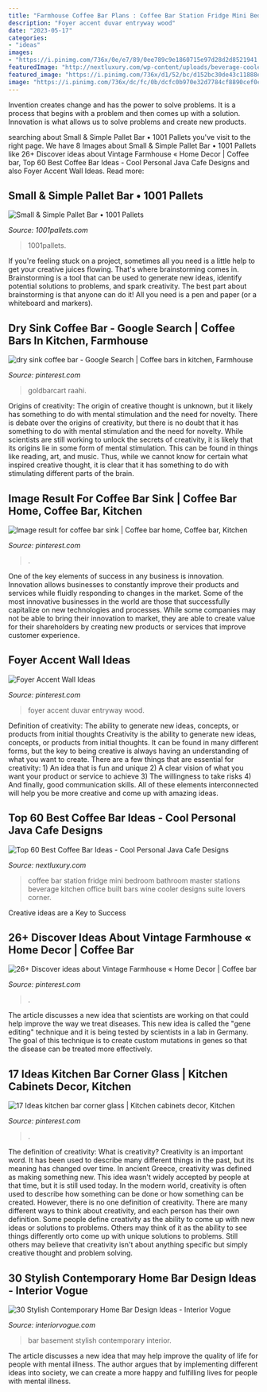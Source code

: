 ```yaml
---
title: "Farmhouse Coffee Bar Plans : Coffee Bar Station Fridge Mini Bedroom Bathroom Master Stations Beverage Kitchen Office Built Bars Wine Cooler Designs Suite Lovers Corner"
description: "Foyer accent duvar entryway wood"
date: "2023-05-17"
categories:
- "ideas"
images:
- "https://i.pinimg.com/736x/0e/e7/89/0ee789c9e1860715e97d28d2d8521941.jpg"
featuredImage: "http://nextluxury.com/wp-content/uploads/beverage-cooler-built-in-coffee-bar-ideas.jpg"
featured_image: "https://i.pinimg.com/736x/d1/52/bc/d152bc30de43c11888e0dcb4ec50843a.jpg"
image: "https://i.pinimg.com/736x/dc/fc/0b/dcfc0b970e32d7784cf8890cef0c6fba.jpg"
---
```



Invention creates change and has the power to solve problems. It is a process that begins with a problem and then comes up with a solution. Innovation is what allows us to solve problems and create new products.

	

		
searching about Small &amp; Simple Pallet Bar • 1001 Pallets you've visit to the right page. We have 8 Images about Small &amp; Simple Pallet Bar • 1001 Pallets like 26+ Discover ideas about Vintage Farmhouse « Home Decor | Coffee bar, Top 60 Best Coffee Bar Ideas - Cool Personal Java Cafe Designs and also Foyer Accent Wall Ideas. Read more:
		
    
## Small &amp; Simple Pallet Bar • 1001 Pallets

<img loading=lazy src="https://www.1001pallets.com/wp-content/uploads/2013/04/1001pallets.com-small-simple-pallet-bar.jpg" onerror="this.onerror=null;this.src='https://tse3.mm.bing.net/th?id=OIP.1mCPlAUCAMnRl-orr-TimgHaJ4&amp;pid=15.1';" alt="Small &amp; Simple Pallet Bar • 1001 Pallets">

_Source: 1001pallets.com_

>1001pallets. 

	

If you're feeling stuck on a project, sometimes all you need is a little help to get your creative juices flowing. That's where brainstorming comes in. Brainstorming is a tool that can be used to generate new ideas, identify potential solutions to problems, and spark creativity. The best part about brainstorming is that anyone can do it! All you need is a pen and paper (or a whiteboard and markers).

    
## Dry Sink Coffee Bar - Google Search | Coffee Bars In Kitchen, Farmhouse

<img loading=lazy src="https://i.pinimg.com/736x/d1/52/bc/d152bc30de43c11888e0dcb4ec50843a.jpg" onerror="this.onerror=null;this.src='https://tse1.mm.bing.net/th?id=OIP.SKU6JLg-qGGjykYJTEJb1wHaJ3&amp;pid=15.1';" alt="dry sink coffee bar - Google Search | Coffee bars in kitchen, Farmhouse">

_Source: pinterest.com_

>goldbarcart raahi. 

	

Origins of creativity: The origin of creative thought is unknown, but it likely has something to do with mental stimulation and the need for novelty.
There is debate over the origins of creativity, but there is no doubt that it has something to do with mental stimulation and the need for novelty. While scientists are still working to unlock the secrets of creativity, it is likely that its origins lie in some form of mental stimulation. This can be found in things like reading, art, and music. Thus, while we cannot know for certain what inspired creative thought, it is clear that it has something to do with stimulating different parts of the brain.

    
## Image Result For Coffee Bar Sink | Coffee Bar Home, Coffee Bar, Kitchen

<img loading=lazy src="https://i.pinimg.com/736x/dc/fc/0b/dcfc0b970e32d7784cf8890cef0c6fba.jpg" onerror="this.onerror=null;this.src='https://tse4.mm.bing.net/th?id=OIP.eEk18EshRKDITls0DjLmHgHaLP&amp;pid=15.1';" alt="Image result for coffee bar sink | Coffee bar home, Coffee bar, Kitchen">

_Source: pinterest.com_

>. 

	

One of the key elements of success in any business is innovation. Innovation allows businesses to constantly improve their products and services while fluidly responding to changes in the market. Some of the most innovative businesses in the world are those that successfully capitalize on new technologies and processes. While some companies may not be able to bring their innovation to market, they are able to create value for their shareholders by creating new products or services that improve customer experience.

    
## Foyer Accent Wall Ideas

<img loading=lazy src="https://i.pinimg.com/736x/87/0a/7d/870a7d0293da8cf1e71276919e48919c.jpg" onerror="this.onerror=null;this.src='https://tse2.mm.bing.net/th?id=OIP.5vG5KzaES1kTbmTN0oCGCAHaOq&amp;pid=15.1';" alt="Foyer Accent Wall Ideas">

_Source: pinterest.com_

>foyer accent duvar entryway wood. 

	

Definition of creativity: The ability to generate new ideas, concepts, or products from initial thoughts
Creativity is the ability to generate new ideas, concepts, or products from initial thoughts. It can be found in many different forms, but the key to being creative is always having an understanding of what you want to create. There are a few things that are essential for creativity: 1) An idea that is fun and unique 2) A clear vision of what you want your product or service to achieve 3) The willingness to take risks 4) And finally, good communication skills. All of these elements interconnected will help you be more creative and come up with amazing ideas.

    
## Top 60 Best Coffee Bar Ideas - Cool Personal Java Cafe Designs

<img loading=lazy src="http://nextluxury.com/wp-content/uploads/beverage-cooler-built-in-coffee-bar-ideas.jpg" onerror="this.onerror=null;this.src='https://tse1.mm.bing.net/th?id=OIP.7D6ckRgsYb56DBsZqhVmxAAAAA&amp;pid=15.1';" alt="Top 60 Best Coffee Bar Ideas - Cool Personal Java Cafe Designs">

_Source: nextluxury.com_

>coffee bar station fridge mini bedroom bathroom master stations beverage kitchen office built bars wine cooler designs suite lovers corner. 

	

Creative ideas are a Key to Success

    
## 26+ Discover Ideas About Vintage Farmhouse « Home Decor | Coffee Bar

<img loading=lazy src="https://i.pinimg.com/736x/0e/e7/89/0ee789c9e1860715e97d28d2d8521941.jpg" onerror="this.onerror=null;this.src='https://tse4.mm.bing.net/th?id=OIP.Prjr4itR4uH4sFDZALL6TQHaJ3&amp;pid=15.1';" alt="26+ Discover ideas about Vintage Farmhouse « Home Decor | Coffee bar">

_Source: pinterest.com_

>. 

	

The article discusses a new idea that scientists are working on that could help improve the way we treat diseases. This new idea is called the "gene editing" technique and it is being tested by scientists in a lab in Germany. The goal of this technique is to create custom mutations in genes so that the disease can be treated more effectively.

    
## 17 Ideas Kitchen Bar Corner Glass | Kitchen Cabinets Decor, Kitchen

<img loading=lazy src="https://i.pinimg.com/736x/cb/fa/f3/cbfaf3aa81e1b54f9f5ca4730b0c8d18.jpg" onerror="this.onerror=null;this.src='https://tse4.mm.bing.net/th?id=OIP.n18veXsVYlmB5wpgdaOdqgAAAA&amp;pid=15.1';" alt="17 Ideas kitchen bar corner glass | Kitchen cabinets decor, Kitchen">

_Source: pinterest.com_

>. 

	

The definition of creativity: What is creativity?
Creativity is an important word. It has been used to describe many different things in the past, but its meaning has changed over time. In ancient Greece, creativity was defined as making something new. This idea wasn't widely accepted by people at that time, but it is still used today. In the modern world, creativity is often used to describe how something can be done or how something can be created. However, there is no one definition of creativity. There are many different ways to think about creativity, and each person has their own definition. Some people define creativity as the ability to come up with new ideas or solutions to problems. Others may think of it as the ability to see things differently orto come up with unique solutions to problems. Still others may believe that creativity isn't about anything specific but simply creative thought and problem solving.

    
## 30 Stylish Contemporary Home Bar Design Ideas - Interior Vogue

<img loading=lazy src="http://interiorvogue.com/wp-content/uploads/2016/09/Home-Basement-Bar-Design-Ideas.jpg" onerror="this.onerror=null;this.src='https://tse1.mm.bing.net/th?id=OIP.2budMAwm9f0JQMjUVG19kgHaLD&amp;pid=15.1';" alt="30 Stylish Contemporary Home Bar Design Ideas - Interior Vogue">

_Source: interiorvogue.com_

>bar basement stylish contemporary interior. 

	

The article discusses a new idea that may help improve the quality of life for people with mental illness. The author argues that by implementing different ideas into society, we can create a more happy and fulfilling lives for people with mental illness.

